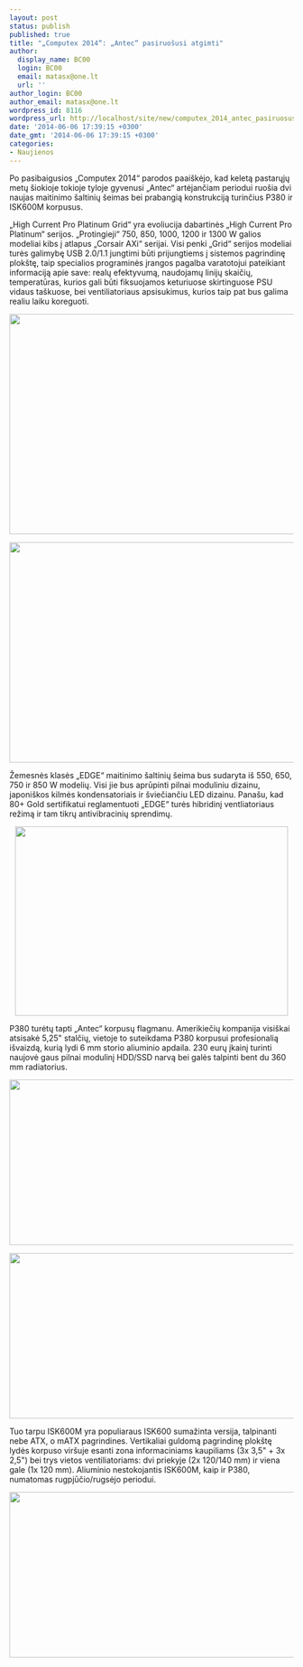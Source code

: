 ```yaml
---
layout: post
status: publish
published: true
title: "„Computex 2014“: „Antec“ pasiruošusi atgimti"
author:
  display_name: BC00
  login: BC00
  email: matasx@one.lt
  url: ''
author_login: BC00
author_email: matasx@one.lt
wordpress_id: 8116
wordpress_url: http://localhost/site/new/computex_2014_antec_pasiruosusi_atgimti/
date: '2014-06-06 17:39:15 +0300'
date_gmt: '2014-06-06 17:39:15 +0300'
categories:
- Naujienos
---
```

<p>
	Po pasibaigusios &bdquo;Computex 2014&ldquo; parodos paai&scaron;kėjo, kad keletą pastarųjų metų &scaron;iokioje tokioje tyloje gyvenusi &bdquo;Antec&ldquo; artėjančiam periodui ruo&scaron;ia dvi naujas maitinimo &scaron;altinių &scaron;eimas bei prabangią konstrukciją turinčius P380 ir ISK600M korpusus.</p>
<p>
	&bdquo;High Current Pro Platinum Grid&ldquo; yra evoliucija dabartinės &bdquo;High Current Pro Platinum&ldquo; serijos. &bdquo;Protingieji&ldquo; 750, 850, 1000, 1200 ir 1300 W galios modeliai kibs į atlapus &bdquo;Corsair AXi&ldquo; serijai. Visi penki &bdquo;Grid&ldquo; serijos modeliai turės galimybę USB 2.0/1.1 jungtimi būti prijungtiems į sistemos pagrindinę plok&scaron;tę, taip specialios programinės įrangos pagalba varatotojui pateikiant informaciją apie save: realų efektyvumą, naudojamų linijų skaičių, temperatūras, kurios gali būti fiksuojamos keturiuose skirtinguose PSU vidaus ta&scaron;kuose, bei ventiliatoriaus apsisukimus, kurios taip pat bus galima realiu laiku koreguoti.</p>
<p>
	<a href="http://technews.lt/userfiles/342810.jpg"><img alt="" src="http://technews.lt/userfiles/342810.jpg" style="width: 520px; height: 390px;" /></a></p>
<p>
	<a href="http://technews.lt/userfiles/342808.jpg"><img alt="" src="http://technews.lt/userfiles/342808.jpg" style="width: 520px; height: 390px;" /></a></p>
<p>
	Žemesnės klasės &bdquo;EDGE&ldquo; maitinimo &scaron;altinių &scaron;eima bus sudaryta i&scaron; 550, 650, 750 ir 850 W modelių. Visi jie bus aprūpinti pilnai moduliniu dizainu, japoni&scaron;kos kilmės kondensatoriais ir &scaron;viečiančiu LED dizainu. Pana&scaron;u, kad 80+ Gold sertifikatui reglamentuoti &bdquo;EDGE&ldquo; turės hibridinį ventliatoriaus režimą ir tam tikrų antivibracinių sprendimų.</p>
<p style="text-align: center;">
	<img alt="" src="http://technews.lt/userfiles/49f.jpg" style="width: 484px; height: 335px;" /></p>
<p>
	P380 turėtų tapti &bdquo;Antec&ldquo; korpusų flagmanu. Amerikiečių kompanija visi&scaron;kai atsisakė 5,25&quot; stalčių, vietoje to suteikdama P380 korpusui profesionalią i&scaron;vaizdą, kurią lydi 6 mm storio aliuminio apdaila. 230 eurų įkainį turinti naujovė gaus pilnai modulinį HDD/SSD narvą bei galės talpinti bent du 360 mm radiatorius.</p>
<p>
	<a href="http://technews.lt/userfiles/cx2014-29b.jpg"><img alt="" src="http://technews.lt/userfiles/cx2014-29b.jpg" style="width: 520px; height: 293px;" /></a></p>
<p>
	<a href="http://technews.lt/userfiles/cx2014-26b.jpg"><img alt="" src="http://technews.lt/userfiles/cx2014-26b.jpg" style="width: 520px; height: 293px;" /></a></p>
<p>
	Tuo tarpu ISK600M yra populiaraus ISK600 sumažinta versija, talpinanti nebe ATX, o mATX pagrindines. Vertikaliai guldomą pagrindinę plok&scaron;tę lydės korpuso vir&scaron;uje esanti zona informaciniams kaupiliams (3x 3,5&quot; + 3x 2,5&quot;) bei trys vietos ventiliatoriams: dvi priekyje (2x 120/140 mm) ir viena gale (1x 120 mm). Aliuminio nestokojantis ISK600M, kaip ir P380, numatomas rugpjūčio/rugsėjo periodui.</p>
<p>
	<a href="http://technews.lt/userfiles/cx2014-30b.jpg"><img alt="" src="http://technews.lt/userfiles/cx2014-30b.jpg" style="width: 520px; height: 293px;" /></a></p>
